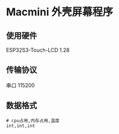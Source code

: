 # Macmini 外壳屏幕程序
## 使用硬件 
ESP32S3-Touch-LCD 1.28 

## 传输协议
串口 115200

## 数据格式
```
# cpu占用,内存占用,温度
int,int,int
```